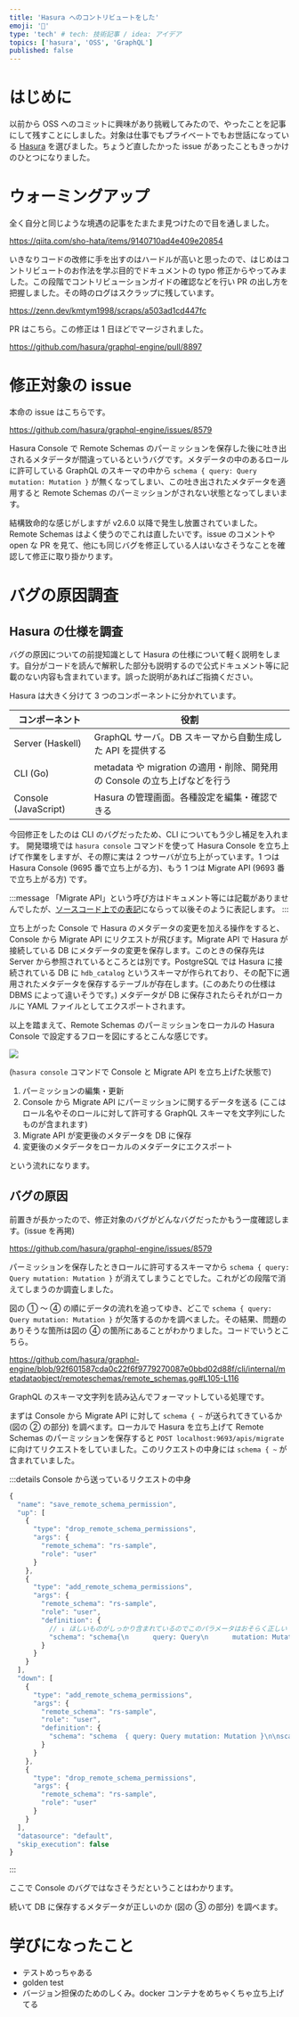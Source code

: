 ```yaml
---
title: 'Hasura へのコントリビュートをした'
emoji: '🦉'
type: 'tech' # tech: 技術記事 / idea: アイデア
topics: ['hasura', 'OSS', 'GraphQL']
published: false
---
```


# はじめに

以前から OSS へのコミットに興味があり挑戦してみたので、やったことを記事にして残すことにしました。対象は仕事でもプライベートでもお世話になっている [Hasura](https://github.com/hasura/graphql-engine) を選びました。ちょうど直したかった issue があったこともきっかけのひとつになりました。

# ウォーミングアップ

全く自分と同じような境遇の記事をたまたま見つけたので目を通しました。

https://qiita.com/sho-hata/items/9140710ad4e409e20854

いきなりコードの改修に手を出すのはハードルが高いと思ったので、はじめはコントリビュートのお作法を学ぶ目的でドキュメントの typo 修正からやってみました。この段階でコントリビューションガイドの確認などを行い PR の出し方を把握しました。その時のログはスクラップに残しています。

https://zenn.dev/kmtym1998/scraps/a503ad1cd447fc

PR はこちら。この修正は 1 日ほどでマージされました。

https://github.com/hasura/graphql-engine/pull/8897

# 修正対象の issue

本命の issue はこちらです。

https://github.com/hasura/graphql-engine/issues/8579

Hasura Console で Remote Schemas のパーミッションを保存した後に吐き出されるメタデータが間違っているというバグです。<!-- textlint-disable ja-technical-writing/sentence-length -->メタデータの中のあるロールに許可している GraphQL のスキーマの中から `schema { query: Query mutation: Mutation }` が無くなってしまい、この吐き出されたメタデータを適用すると Remote Schemas のパーミッションがされない状態となってしまいます。 <!-- textlint-enable -->

結構致命的な感じがしますが v2.6.0 以降で発生し放置されていました。Remote Schemas はよく使うのでこれは直したいです。issue のコメントや open な PR を見て、他にも同じバグを修正している人はいなさそうなことを確認して修正に取り掛かります。

# バグの原因調査

## Hasura の仕様を調査

バグの原因についての前提知識として Hasura の仕様について軽く説明をします。自分がコードを読んで解釈した部分も説明するので公式ドキュメント等に記載のない内容も含まれています。誤った説明があればご指摘ください。

Hasura は大きく分けて 3 つのコンポーネントに分かれています。

| コンポーネント       | 役割                                                                      |
| -------------------- | ------------------------------------------------------------------------- |
| Server (Haskell)     | GraphQL サーバ。DB スキーマから自動生成した API を提供する                |
| CLI (Go)             | metadata や migration の適用・削除、開発用の Console の立ち上げなどを行う |
| Console (JavaScript) | Hasura の管理画面。各種設定を編集・確認できる                             |

今回修正をしたのは CLI のバグだったため、CLI についてもう少し補足を入れます。
開発環境では `hasura console` コマンドを使って Hasura Console を立ち上げて作業をしますが、その際に実は 2 つサーバが立ち上がっています。1 つは Hasura Console (9695 番で立ち上がる方)、もう 1 つは Migrate API (9693 番で立ち上がる方) です。

<!-- textlint-disable ja-technical-writing/ja-no-mixed-period -->

:::message
「Migrate API」という呼び方はドキュメント等には記載がありませんでしたが、[ソースコード上での表記](https://github.com/hasura/graphql-engine/blob/f7409ef2eb21bc73f6e9e8a1dbcdda878f0d6db1/cli/commands/console.go#L46)にならって以後そのように表記します。
:::

<!-- textlint-enable -->

立ち上がった Console で Hasura のメタデータの変更を加える操作をすると、Console から Migrate API にリクエストが飛びます。Migrate API で Hasura が接続している DB にメタデータの変更を保存します。このときの保存先は Server から参照されているところとは別です。PostgreSQL では Hasura に接続されている DB に `hdb_catalog` というスキーマが作られており、その配下に適用されたメタデータを保存するテーブルが存在します。(このあたりの仕様は DBMS によって違いそうです。) メタデータが DB に保存されたらそれがローカルに YAML ファイルとしてエクスポートされます。

以上を踏まえて、Remote Schemas のパーミッションをローカルの Hasura Console で設定するフローを図にするとこんな感じです。

![](https://storage.googleapis.com/zenn-user-upload/bec3499dc1e1-20220921.png)

(`hasura console` コマンドで Console と Migrate API を立ち上げた状態で)

1. パーミッションの編集・更新
2. Console から Migrate API にパーミッションに関するデータを送る (ここはロール名やそのロールに対して許可する GraphQL スキーマを文字列にしたものが含まれます)
3. Migrate API が変更後のメタデータを DB に保存
4. 変更後のメタデータをローカルのメタデータにエクスポート

という流れになります。

## バグの原因

前置きが長かったので、修正対象のバグがどんなバグだったかもう一度確認します。(issue を再掲)

https://github.com/hasura/graphql-engine/issues/8579

パーミッションを保存したときロールに許可するスキーマから `schema { query: Query mutation: Mutation }` が消えてしまうことでした。これがどの段階で消えてしまうのか調査しました。

図の ① 〜 ④ の順にデータの流れを追ってゆき、どこで `schema { query: Query mutation: Mutation }` が欠落するのかを調べました。その結果、問題のありそうな箇所は図の ④ の箇所にあることがわかりました。コードでいうとこちら。

https://github.com/hasura/graphql-engine/blob/92f601587cda0c22f6f9779270087e0bbd02d88f/cli/internal/metadataobject/remoteschemas/remote_schemas.go#L105-L116

GraphQL のスキーマ文字列を読み込んでフォーマットしている処理です。

まずは Console から Migrate API に対して `schema { ~` が送られてきているか (図の ② の部分) を調べます。ローカルで Hasura を立ち上げて Remote Schemas のパーミッションを保存すると `POST localhost:9693/apis/migrate` に向けてリクエストをしていました。このリクエストの中身には `schema { ~` が含まれていました。

<!-- textlint-disable -->

:::details Console から送っているリクエストの中身

```js
{
  "name": "save_remote_schema_permission",
  "up": [
    {
      "type": "drop_remote_schema_permissions",
      "args": {
        "remote_schema": "rs-sample",
        "role": "user"
      }
    },
    {
      "type": "add_remote_schema_permissions",
      "args": {
        "remote_schema": "rs-sample",
        "role": "user",
        "definition": {
          // ↓ ほしいものがしっかり含まれているのでこのパラメータはおそらく正しい
          "schema": "schema{\n      query: Query\n      mutation: Mutation\n}\n \ntype Query{ ~(略"
        }
      }
    }
  ],
  "down": [
    {
      "type": "add_remote_schema_permissions",
      "args": {
        "remote_schema": "rs-sample",
        "role": "user",
        "definition": {
          "schema": "schema  { query: Query mutation: Mutation }\n\nscalar bigint ~(略"
        }
      }
    },
    {
      "type": "drop_remote_schema_permissions",
      "args": {
        "remote_schema": "rs-sample",
        "role": "user"
      }
    }
  ],
  "datasource": "default",
  "skip_execution": false
}
```

:::

<!-- textlint-enable -->

ここで Console のバグではなさそうだということはわかります。

続いて DB に保存するメタデータが正しいのか (図の ③ の部分) を調べます。

# 学びになったこと

- テストめっちゃある
- golden test
- バージョン担保のためのしくみ。docker コンテナをめちゃくちゃ立ち上げてる
